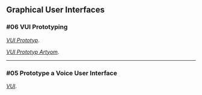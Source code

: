 ## Graphical User Interfaces



### #06 VUI Prototyping 

[*VUI Prototyp*](vui_prototyp.md).

[*VUI Prototyp Artyom*](vui_artyom/index.html).

* * *

### #05 Prototype a Voice User Interface 

[*VUI*](vui_szenario.md).
